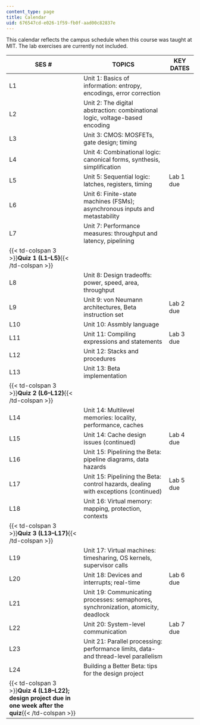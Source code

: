 ```yaml
---
content_type: page
title: Calendar
uid: 676547cd-e026-1f59-fb0f-aad00c82837e
---
```


This calendar reflects the campus schedule when this course was taught at MIT. The lab exercises are currently not included.

| SES # | TOPICS | KEY DATES |
| --- | --- | --- |
| L1 | Unit 1: Basics of information: entropy, encodings, error correction | &nbsp; |
| L2 | Unit 2: The digital abstraction: combinational logic, voltage-based encoding | &nbsp; |
| L3 | Unit 3: CMOS: MOSFETs, gate design; timing | &nbsp; |
| L4 | Unit 4: Combinational logic: canonical forms, synthesis, simplification | &nbsp; |
| L5 | Unit 5: Sequential logic: latches, registers, timing | Lab 1 due |
| L6 | Unit 6: Finite-state machines (FSMs); asynchronous inputs and metastability | &nbsp; |
| L7 | Unit 7: Performance measures: throughput and latency, pipelining | &nbsp; |
| {{< td-colspan 3 >}}**Quiz 1 (L1–L5)**{{< /td-colspan >}} |||
| L8 | Unit 8: Design tradeoffs: power, speed, area, throughput | &nbsp; |
| L9 | Unit 9: von Neumann architectures, Beta instruction set | Lab 2 due |
| L10 | Unit 10: Assmbly language | &nbsp; |
| L11 | Unit 11: Compiling expressions and statements | Lab 3 due  |
| L12 | Unit 12: Stacks and procedures | &nbsp; |
| L13 | Unit 13: Beta implementation | &nbsp; |
| {{< td-colspan 3 >}}**Quiz 2 (L6–L12)**{{< /td-colspan >}} |||
| L14 | Unit 14: Multilevel memories: locality, performance, caches | &nbsp; |
| L15 | Unit 14: Cache design issues (continued) | Lab 4 due |
| L16 | Unit 15: Pipelining the Beta: pipeline diagrams, data hazards | &nbsp; |
| L17 | Unit 15: Pipelining the Beta: control hazards, dealing with exceptions (continued) | Lab 5 due |
| L18 | Unit 16: Virtual memory: mapping, protection, contexts | &nbsp; |
| {{< td-colspan 3 >}}**Quiz 3 (L13–L17)**{{< /td-colspan >}} |||
| L19 | Unit 17: Virtual machines: timesharing, OS kernels, supervisor calls | &nbsp; |
| L20 | Unit 18: Devices and interrupts; real-time | Lab 6 due |
| L21 | Unit 19: Communicating processes: semaphores, synchronization, atomicity, deadlock | &nbsp; |
| L22 | Unit 20: System-level communication | Lab 7 due |
| L23 | Unit 21: Parallel processing: performance limits, data- and thread-level parallelism | &nbsp; |
| L24 | Building a Better Beta: tips for the design project | &nbsp; |
| {{< td-colspan 3 >}}**Quiz 4 (L18–L22); design project due in one week after the quiz**{{< /td-colspan >}} ||